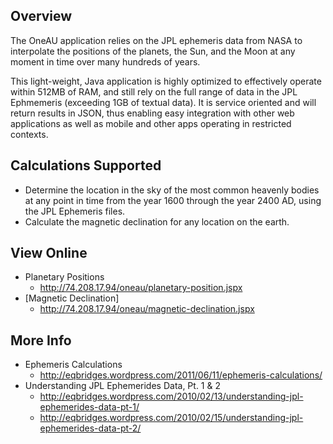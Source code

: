 ## Overview
The OneAU application relies on the JPL ephemeris data from NASA to interpolate the positions of the planets, the Sun, and the Moon at any moment in time over many hundreds of years.

This light-weight, Java application is highly optimized to effectively operate within 512MB of RAM, and still rely on the full range of data in the JPL Ephmemeris (exceeding 1GB of textual data).  It is service oriented and will return results in JSON, thus enabling easy integration with other web applications as well as mobile and other apps operating in restricted contexts.

## Calculations Supported
* Determine the location in the sky of the most common heavenly bodies at any point in time from the year 1600 through the year 2400 AD, using the JPL Ephemeris files.
* Calculate the magnetic declination for any location on the earth.

## View Online
* Planetary Positions
    * http://74.208.17.94/oneau/planetary-position.jspx
* [Magnetic Declination]
    * http://74.208.17.94/oneau/magnetic-declination.jspx

## More Info
* Ephemeris Calculations
    * http://eqbridges.wordpress.com/2011/06/11/ephemeris-calculations/
* Understanding JPL Ephemerides Data, Pt. 1 & 2
    * http://eqbridges.wordpress.com/2010/02/13/understanding-jpl-ephemerides-data-pt-1/
    * http://eqbridges.wordpress.com/2010/02/15/understanding-jpl-ephemerides-data-pt-2/
